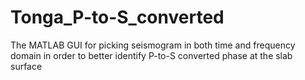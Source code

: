 # Tonga_P-to-S_converted
The MATLAB GUI for picking seismogram in both time and frequency domain in order to better identify P-to-S converted phase at the slab surface
